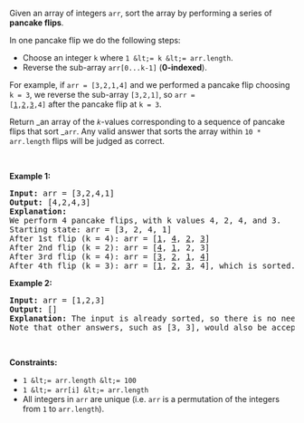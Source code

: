 Given an array of integers `` arr ``, sort the array by performing a series of __pancake flips__.

In one pancake flip we do the following steps:

*   Choose an integer `` k `` where `` 1 &lt;= k &lt;= arr.length ``.
*   Reverse the sub-array `` arr[0...k-1] `` (__0-indexed__).

For example, if `` arr = [3,2,1,4] `` and we performed a pancake flip choosing `` k = 3 ``, we reverse the sub-array `` [3,2,1] ``, so <code>arr = [<u>1</u>,<u>2</u>,<u>3</u>,4]</code> after the pancake flip at `` k = 3 ``.

Return _an array of the _`` k ``_-values corresponding to a sequence of pancake flips that sort _`` arr ``. Any valid answer that sorts the array within `` 10 * arr.length `` flips will be judged as correct.

&nbsp;

__Example 1:__

<pre>
<strong>Input:</strong> arr = [3,2,4,1]
<strong>Output:</strong> [4,2,4,3]
<strong>Explanation: </strong>
We perform 4 pancake flips, with k values 4, 2, 4, and 3.
Starting state: arr = [3, 2, 4, 1]
After 1st flip (k = 4): arr = [<u>1</u>, <u>4</u>, <u>2</u>, <u>3</u>]
After 2nd flip (k = 2): arr = [<u>4</u>, <u>1</u>, 2, 3]
After 3rd flip (k = 4): arr = [<u>3</u>, <u>2</u>, <u>1</u>, <u>4</u>]
After 4th flip (k = 3): arr = [<u>1</u>, <u>2</u>, <u>3</u>, 4], which is sorted.
</pre>

__Example 2:__

<pre>
<strong>Input:</strong> arr = [1,2,3]
<strong>Output:</strong> []
<strong>Explanation: </strong>The input is already sorted, so there is no need to flip anything.
Note that other answers, such as [3, 3], would also be accepted.
</pre>

&nbsp;

__Constraints:__

*   `` 1 &lt;= arr.length &lt;= 100 ``
*   `` 1 &lt;= arr[i] &lt;= arr.length ``
*   All integers in `` arr `` are unique (i.e. `` arr `` is a permutation of the integers from `` 1 `` to `` arr.length ``).